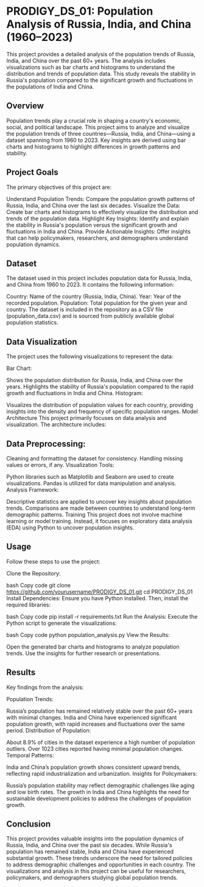 # PRODIGY_DS_01: Population Analysis of Russia, India, and China (1960–2023)
This project provides a detailed analysis of the population trends of Russia, India, and China over the past 60+ years. The analysis includes visualizations such as bar charts and histograms to understand the distribution and trends of population data. This study reveals the stability in Russia's population compared to the significant growth and fluctuations in the populations of India and China.

## Overview
Population trends play a crucial role in shaping a country's economic, social, and political landscape. This project aims to analyze and visualize the population trends of three countries—Russia, India, and China—using a dataset spanning from 1960 to 2023. Key insights are derived using bar charts and histograms to highlight differences in growth patterns and stability.

## Project Goals
The primary objectives of this project are:

Understand Population Trends: Compare the population growth patterns of Russia, India, and China over the last six decades.
Visualize the Data: Create bar charts and histograms to effectively visualize the distribution and trends of the population data.
Highlight Key Insights: Identify and explain the stability in Russia's population versus the significant growth and fluctuations in India and China.
Provide Actionable Insights: Offer insights that can help policymakers, researchers, and demographers understand population dynamics.
## Dataset
The dataset used in this project includes population data for Russia, India, and China from 1960 to 2023. It contains the following information:

Country: Name of the country (Russia, India, China).
Year: Year of the recorded population.
Population: Total population for the given year and country.
The dataset is included in the repository as a CSV file (population_data.csv) and is sourced from publicly available global population statistics.

## Data Visualization
The project uses the following visualizations to represent the data:

Bar Chart:

Shows the population distribution for Russia, India, and China over the years.
Highlights the stability of Russia's population compared to the rapid growth and fluctuations in India and China.
Histogram:

Visualizes the distribution of population values for each country, providing insights into the density and frequency of specific population ranges.
Model Architecture
This project primarily focuses on data analysis and visualization. The architecture includes:

## Data Preprocessing:

Cleaning and formatting the dataset for consistency.
Handling missing values or errors, if any.
Visualization Tools:

Python libraries such as Matplotlib and Seaborn are used to create visualizations.
Pandas is utilized for data manipulation and analysis.
Analysis Framework:

Descriptive statistics are applied to uncover key insights about population trends.
Comparisons are made between countries to understand long-term demographic patterns.
Training
This project does not involve machine learning or model training. Instead, it focuses on exploratory data analysis (EDA) using Python to uncover population insights.

## Usage
Follow these steps to use the project:

Clone the Repository:

bash
Copy code
git clone https://github.com/yourusername/PRODIGY_DS_01.git
cd PRODIGY_DS_01
Install Dependencies: Ensure you have Python installed. Then, install the required libraries:

bash
Copy code
pip install -r requirements.txt
Run the Analysis: Execute the Python script to generate the visualizations:

bash
Copy code
python population_analysis.py
View the Results:

Open the generated bar charts and histograms to analyze population trends.
Use the insights for further research or presentations.
## Results
Key findings from the analysis:

Population Trends:

Russia’s population has remained relatively stable over the past 60+ years with minimal changes.
India and China have experienced significant population growth, with rapid increases and fluctuations over the same period.
Distribution of Population:

About 8.9% of cities in the dataset experience a high number of population outliers.
Over 1023 cities reported having minimal population changes.
Temporal Patterns:

India and China’s population growth shows consistent upward trends, reflecting rapid industrialization and urbanization.
Insights for Policymakers:

Russia’s population stability may reflect demographic challenges like aging and low birth rates.
The growth in India and China highlights the need for sustainable development policies to address the challenges of population growth.
## Conclusion
This project provides valuable insights into the population dynamics of Russia, India, and China over the past six decades. While Russia's population has remained stable, India and China have experienced substantial growth. These trends underscore the need for tailored policies to address demographic challenges and opportunities in each country. The visualizations and analysis in this project can be useful for researchers, policymakers, and demographers studying global population trends.

